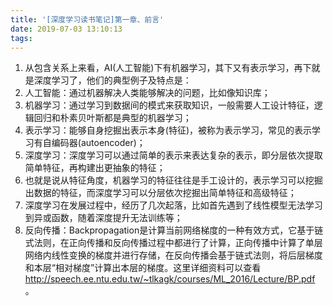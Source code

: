 ```yaml
---
title: '[深度学习读书笔记]第一章、前言'
date: 2019-07-03 13:10:13
tags:
---
```


1. 从包含关系上来看，AI(人工智能)下有机器学习，其下又有表示学习，再下就是深度学习了，他们的典型例子及特点是：
  1. 人工智能：通过机器解决人类能够解决的问题，比如像知识库；
  2. 机器学习：通过学习到数据间的模式来获取知识，一般需要人工设计特征，逻辑回归和朴素贝叶斯都是典型的机器学习；
  3. 表示学习：能够自身挖掘出表示本身(特征)，被称为表示学习，常见的表示学习有自编码器(autoencoder)；
  4. 深度学习：深度学习可以通过简单的表示来表达复杂的表示，即分层依次提取简单特征，再构建出更抽象的特征；
2. 也就是说从特征角度，机器学习的特征往往是手工设计的，表示学习可以挖掘出数据的特征，而深度学习可以分层依次挖掘出简单特征和高级特征； 
3. 深度学习在发展过程中，经历了几次起落，比如首先遇到了线性模型无法学习到异或函数，随着深度提升无法训练等；
4. 反向传播：Backpropagation是计算当前网络梯度的一种有效方式，它基于链式法则，在正向传播和反向传播过程中都进行了计算，正向传播中计算了单层网络内线性变换的梯度并进行存储，在反向传播会基于链式法则，将后层梯度和本层“相对梯度”计算出本层的梯度。这里详细资料可以查看 http://speech.ee.ntu.edu.tw/~tlkagk/courses/ML_2016/Lecture/BP.pdf 。
